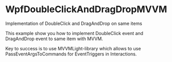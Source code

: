 # WpfDoubleClickAndDragDropMVVM
Implementation of DoubleClick and DragAndDrop on same items

This example show you how to implement DoubleClick event and DragAndDrop event to same item with MVVM.

Key to success is to use MVVMLight-library which allows to use PassEventArgsToCommands for EventTriggers
in Interactions.
